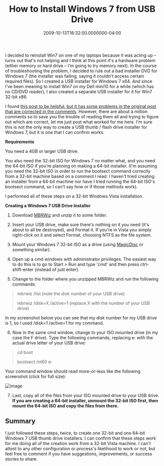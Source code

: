 ﻿---
title: How to Install Windows 7 from USB Drive
date: "2009-10-13T16:32:00.0000000-04:00"
description: I decided to reinstall Win7 on one of my laptops because it was
featuredImage: img/how-to-install-windows-7-from-usb-drive-featured.png
---

I decided to reinstall Win7 on one of my laptops because it was acting up – turns out that's not helping and I think at this point it's a hardware problem (either memory or hard drive – I'm going to try memory next). In the course of troubleshooting the problem, I decided to rule out a bad installer DVD for Windows 7 (the installer was failing, saying it couldn't access certain required files). So I created a USB installer for Windows 7 x64. And since I've been meaning to install Win7 on my Dell mini10 for a while (which has no CD/DVD reader), I also created a separate USB installer for it for Win7 32-bit x86.

I found [this post to be helpful, but it has some problems in the original post that are corrected in the comments](http://www.blogsdna.com/2016/how-to-install-windows-7-from-usb-drive-without-windows-7-iso-dvd.htm). However, there are about a million comments so to save you the trouble of reading them all and trying to figure out which are correct, let me just post what worked for me here. I'm sure this is not the only way to create a USB thumb / flash drive installer for Windows 7, but it is one that I can confirm works.

**Requirements**

You need a 4GB or larger USB drive.

You also need the 32-bit ISO for Windows 7 no matter what, and you need the 64-bit ISO if you're planning on making a 64-bit installer. (I'm assuming you need the 32-bit ISO in order to run the bootsect command correctly from a 32-bit machine based on a comment I read. I haven't tried creating an installer from a 64-bit machine nor have I tried running the 64-bit ISO's bootsect command, so I can't say how or if those methods work).

I performed all of these steps on a 32-bit Windows Vista installation.



**Creating a Windows 7 USB Drive Installer**

1. Download [MBRWiz](http://mbrwizard.com/download.shtml) and unzip it to some folder.

2. Insert your USB drive, make sure there's nothing on it you need (it's about to all be destroyed), and Format it. If you're in Vista you simply right-click on it and select Format, choosing NTFS as the file system.

3. Mount your Windows 7 32-bit ISO as a drive (using [MagicDisc](http://www.magiciso.com/tutorials/miso-magicdisc-overview.htm) or something similar).

4. Open up a cmd windows with administrator privileges. The easiest way to do this is to go to Start > Run and type 'cmd' and then press ctrl-shift-enter (instead of just enter).

5. Change to the folder where you unzipped MBRWiz and run the following commands:

> mbrwiz /list (note the disk number of your USB drive)
>
> mbrwiz /disk=X /active=1 (replace X with the number of your USB drive)

In my screenshot below you can see that my disk number for my USB drive is 1, so I used /disk=1 /active=1 for my command.

6. Now in the same cmd window, change to your ISO mounted drive (in my case the F drive). Type the following commands, replacing e: with the actual drive letter of your USB drive:

> cd boot
>
> bootsect /nt60 e:

Your command window should read more-or-less like the following screenshot (click for full size):

![image](/img/MBRWiz_exe.png)

7. Last, copy all of the files from your ISO mounted drive to your USB drive. **If you are creating a 64-bit installer, unmount the 32-bit ISO first, then mount the 64-bit ISO and copy the files from there.**

## Summary

I just followed these steps, twice, to create one 32-bit and one 64-bit Windows 7 USB thumb drive installers. I can confirm that these steps work for me doing all of the creation work from a 32-bit Vista machine. I can't attest to any other configuration or process's likelihood to work or not, but feel free to comment if you have suggestions, improvements, or success stories to share.


